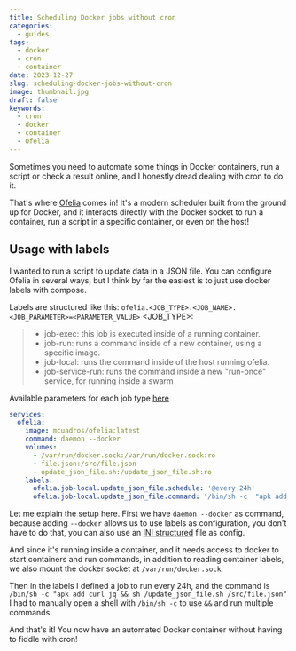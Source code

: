 ```yaml
---
title: Scheduling Docker jobs without cron
categories:
  - guides
tags:
  - docker
  - cron
  - container
date: 2023-12-27
slug: scheduling-docker-jobs-without-cron
image: thumbnail.jpg
draft: false
keywords:
  - cron
  - docker
  - container
  - Ofelia
---
```


Sometimes you need to automate some things in Docker containers, run a script or check a result online, and I honestly dread dealing with cron to do it.

That's where [Ofelia](https://github.com/mcuadros/ofelia) comes in! It's a modern scheduler built from the ground up for Docker, and it interacts directly with the Docker socket to run a container, run a script in a specific container, or even on the host!

## Usage with labels
I wanted to run a script to update data in a JSON file.
You can configure Ofelia in several ways, but I think by far the easiest is to just use docker labels with compose.

Labels are structured like this:
`ofelia.<JOB_TYPE>.<JOB_NAME>.<JOB_PARAMETER>=<PARAMETER_VALUE>`
<JOB_TYPE>:
> - job-exec: this job is executed inside of a running container.
> - job-run: runs a command inside of a new container, using a specific image.
> - job-local: runs the command inside of the host running ofelia.
> - job-service-run: runs the command inside a new "run-once" service, for running inside a swarm

Available parameters for each job type [here](https://github.com/mcuadros/ofelia/blob/master/docs/jobs.md)

```yaml
services:
  ofelia:
    image: mcuadros/ofelia:latest
    command: daemon --docker
    volumes:
      - /var/run/docker.sock:/var/run/docker.sock:ro
      - file.json:/src/file.json
      - update_json_file.sh:/update_json_file.sh:ro
    labels:
      ofelia.job-local.update_json_file.schedule: '@every 24h'
      ofelia.job-local.update_json_file.command: '/bin/sh -c  "apk add curl jq && sh /update_json_file.sh /src/file.json"'
```

Let me explain the setup here.
First we have `daemon --docker` as command, because adding `--docker` allows us to use labels as configuration, you don't have to do that, you can also use an [INI structured](https://github.com/mcuadros/ofelia?tab=readme-ov-file#ini-style-config) file as config.

And since it's running inside a container, and it needs access to docker to start containers and run commands, in addition to reading container labels, we also mount the docker socket at `/var/run/docker.sock`.

Then in the labels I defined a job to run every 24h, and the command is `/bin/sh -c "apk add curl jq && sh /update_json_file.sh /src/file.json"` I had to manually open a shell with `/bin/sh -c` to use `&&` and run multiple commands.

And that's it! You now have an automated Docker container without having to fiddle with cron!